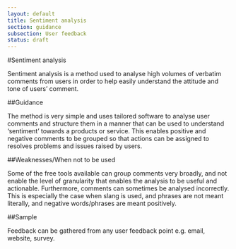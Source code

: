 ```yaml
---
layout: default
title: Sentiment analysis
section: guidance
subsection: User feedback
status: draft
---
```

    
#Sentiment analysis

Sentiment analysis is a method used to analyse high volumes of verbatim comments from users in order to help easily understand the attitude and tone of users’ comment.

##Guidance

The method is very simple and uses tailored software to analyse user comments and structure them in a manner that can be used to understand ‘sentiment’ towards a products or service. This enables positive and negative comments to be grouped so that actions can be assigned to resolves problems and issues raised by users. 

##Weaknesses/When not to be used

Some of the free tools available can group comments very broadly, and not enable the level of granularity that enables the analysis to be useful and actionable. Furthermore, comments can sometimes be analysed incorrectly. This is especially the case when slang is used, and phrases are not meant literally, and negative words/phrases are meant positively.

##Sample 

Feedback can be gathered from any user feedback point e.g. email, website, survey.
